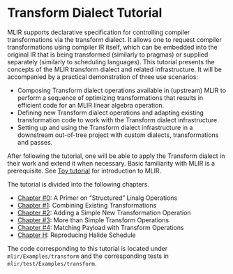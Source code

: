 # Transform Dialect Tutorial

MLIR supports declarative specification for controlling compiler transformations
via the transform dialect. It allows one to request compiler transformations
using compiler IR itself, which can be embedded into the original IR that is
being transformed (similarly to pragmas) or supplied separately (similarly to
scheduling languages). This tutorial presents the concepts of the MLIR transform
dialect and related infrastructure. It will be accompanied by a practical
demonstration of three use scenarios:

- Composing Transform dialect operations available in (upstream) MLIR to perform
  a sequence of optimizing transformations that results in efficient code for an
  MLIR linear algebra operation.
- Defining new Transform dialect operations and adapting existing transformation
  code to work with the Transform dialect infrastructure.
- Setting up and using the Transform dialect infrastructure in a downstream
  out-of-tree project with custom dialects, transformations and passes.

After following the tutorial, one will be able to apply the Transform dialect in
their work and extend it when necessary. Basic familiarity with MLIR is a
prerequisite. See [Toy tutorial](../Toy) for introduction to MLIR.

The tutorial is divided into the following chapters.

-  [Chapter #0](Ch0.md): A Primer on “Structured” Linalg Operations
-  [Chapter #1](Ch1.md): Combining Existing Transformations
-  [Chapter #2](Ch2.md): Adding a Simple New Transformation Operation
-  [Chapter #3](Ch3.md): More than Simple Transform Operations
-  [Chapter #4](Ch4.md): Matching Payload with Transform Operations
-  [Chapter H](ChH.md): Reproducing Halide Schedule

The code corresponding to this tutorial is located under
`mlir/Examples/transform` and the corresponding tests in
`mlir/test/Examples/transform`.

